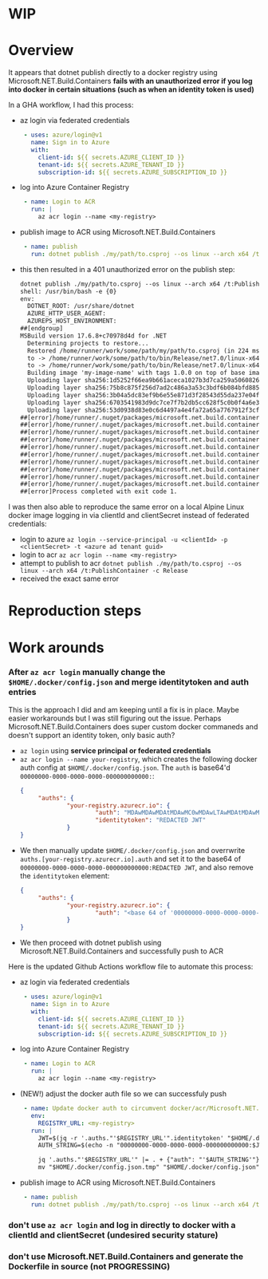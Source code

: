 # WIP
# Overview
It appears that dotnet publish directly to a docker registry using Microsoft.NET.Build.Containers __fails with an unauthorized error if you log into docker in certain situations (such as when an identity token is used)__

In a GHA workflow, I had this process:
- az login via federated credentials
   ```yaml
    - uses: azure/login@v1
      name: Sign in to Azure
      with:
        client-id: ${{ secrets.AZURE_CLIENT_ID }}
        tenant-id: ${{ secrets.AZURE_TENANT_ID }}
        subscription-id: ${{ secrets.AZURE_SUBSCRIPTION_ID }}
   ```
- log into Azure Container Registry
   ```yaml
    - name: Login to ACR
      run: |
        az acr login --name <my-registry>
   ```
- publish image to ACR using Microsoft.NET.Build.Containers
   ```yaml
    - name: publish
      run: dotnet publish ./my/path/to.csproj --os linux --arch x64 /t:PublishContainer -c Release
   ```
- this then resulted in a 401 unauthorized error on the publish step:
  ```txt
  dotnet publish ./my/path/to.csproj --os linux --arch x64 /t:PublishContainer -c Release
  shell: /usr/bin/bash -e {0}
  env:
    DOTNET_ROOT: /usr/share/dotnet
    AZURE_HTTP_USER_AGENT: 
    AZUREPS_HOST_ENVIRONMENT: 
  ##[endgroup]
  MSBuild version 17.6.8+c70978d4d for .NET
    Determining projects to restore...
    Restored /home/runner/work/some/path/my/path/to.csproj (in 224 ms).
    to -> /home/runner/work/some/path/to/bin/Release/net7.0/linux-x64/to.dll
    to -> /home/runner/work/some/path/to/bin/Release/net7.0/linux-x64/publish/
    Building image 'my-image-name' with tags 1.0.0 on top of base image mcr.microsoft.com:443/dotnet/runtime:7.0
    Uploading layer sha256:1d5252f66ea9b661aceca1027b3d7ca259a50608261a25b51148119ecf086932 to my-registry.azurecr.io
    Uploading layer sha256:75b8c875f256d7ad2c486a3a53c3bdf6b084bfd885e2ea845d54aab237e16b76 to my-registry.azurecr.io
    Uploading layer sha256:3b04a5dc83ef9b6e55e871d3f28543d55da237e04fe428844764759854f62b4a to my-registry.azurecr.io
    Uploading layer sha256:6703541983d9dc7ce7f7b2db5cc628f5c0b0f4a6e38db93d1a344f40c6f6f153 to my-registry.azurecr.io
    Uploading layer sha256:53d0938d83e0c6d4497a4e4fa72a65a7767912f3cff06399ddf63b7ee302c618 to my-registry.azurecr.io
  ##[error]/home/runner/.nuget/packages/microsoft.net.build.containers/7.0.306/build/Microsoft.NET.Build.Containers.targets(195,5): error CONTAINER1013: Failed to push to the output registry: System.Net.Http.HttpRequestException: Response status code does not indicate success: 401 (Unauthorized). [/home/runner/work/some/path/my/path/to.csproj]
  ##[error]/home/runner/.nuget/packages/microsoft.net.build.containers/7.0.306/build/Microsoft.NET.Build.Containers.targets(195,5): error CONTAINER1013:    at System.Net.Http.HttpResponseMessage.EnsureSuccessStatusCode() [/home/runner/work/some/path/my/path/to.csproj]
  ##[error]/home/runner/.nuget/packages/microsoft.net.build.containers/7.0.306/build/Microsoft.NET.Build.Containers.targets(195,5): error CONTAINER1013:    at Microsoft.NET.Build.Containers.AuthHandshakeMessageHandler.GetAuthenticationAsync(String registry, String scheme, Uri realm, String service, String scope, CancellationToken cancellationToken) in /_/src/Containers/Microsoft.NET.Build.Containers/AuthHandshakeMessageHandler.cs:line 138 [/home/runner/work/some/path/my/path/to.csproj]
  ##[error]/home/runner/.nuget/packages/microsoft.net.build.containers/7.0.306/build/Microsoft.NET.Build.Containers.targets(195,5): error CONTAINER1013:    at Microsoft.NET.Build.Containers.AuthHandshakeMessageHandler.SendAsync(HttpRequestMessage request, CancellationToken cancellationToken) in /_/src/Containers/Microsoft.NET.Build.Containers/AuthHandshakeMessageHandler.cs:line 182 [/home/runner/work/some/path/my/path/to.csproj]
  ##[error]/home/runner/.nuget/packages/microsoft.net.build.containers/7.0.306/build/Microsoft.NET.Build.Containers.targets(195,5): error CONTAINER1013:    at System.Net.Http.HttpClient.<SendAsync>g__Core|83_0(HttpRequestMessage request, HttpCompletionOption completionOption, CancellationTokenSource cts, Boolean disposeCts, CancellationTokenSource pendingRequestsCts, CancellationToken originalCancellationToken) [/home/runner/work/some/path/my/path/to.csproj]
  ##[error]/home/runner/.nuget/packages/microsoft.net.build.containers/7.0.306/build/Microsoft.NET.Build.Containers.targets(195,5): error CONTAINER1013:    at Microsoft.NET.Build.Containers.Registry.BlobAlreadyUploadedAsync(String repository, String digest, HttpClient client, CancellationToken cancellationToken) in /_/src/Containers/Microsoft.NET.Build.Containers/Registry.cs:line 497 [/home/runner/work/some/path/my/path/to.csproj]
  ##[error]/home/runner/.nuget/packages/microsoft.net.build.containers/7.0.306/build/Microsoft.NET.Build.Containers.targets(195,5): error CONTAINER1013:    at Microsoft.NET.Build.Containers.Registry.<>c__DisplayClass51_0.<<PushAsync>b__0>d.MoveNext() in /_/src/Containers/Microsoft.NET.Build.Containers/Registry.cs:line 546 [/home/runner/work/some/path/my/path/to.csproj]
  ##[error]/home/runner/.nuget/packages/microsoft.net.build.containers/7.0.306/build/Microsoft.NET.Build.Containers.targets(195,5): error CONTAINER1013: --- End of stack trace from previous location --- [/home/runner/work/some/path/my/path/to.csproj]
  ##[error]/home/runner/.nuget/packages/microsoft.net.build.containers/7.0.306/build/Microsoft.NET.Build.Containers.targets(195,5): error CONTAINER1013:    at Microsoft.NET.Build.Containers.Registry.PushAsync(BuiltImage builtImage, ImageReference source, ImageReference destination, Action`1 logProgressMessage, CancellationToken cancellationToken) in /_/src/Containers/Microsoft.NET.Build.Containers/Registry.cs:line 575 [/home/runner/work/some/path/my/path/to.csproj]
  ##[error]/home/runner/.nuget/packages/microsoft.net.build.containers/7.0.306/build/Microsoft.NET.Build.Containers.targets(195,5): error CONTAINER1013:    at Microsoft.NET.Build.Containers.Tasks.CreateNewImage.ExecuteAsync(CancellationToken cancellationToken) in /_/src/Containers/Microsoft.NET.Build.Containers/Tasks/CreateNewImage.cs:line 127 [/home/runner/work/some/path/my/path/to.csproj]
  ##[error]Process completed with exit code 1.
  ```

I was then also able to reproduce the same error on a local Alpine Linux docker image logging in via clientId and clientSecret instead of federated credentials:
- login to azure `az login --service-principal -u <clientId> -p <clientSecret> -t <azure ad tenant guid>`
- login to acr `az acr login --name <my-registry>`
- attempt to publish to acr `dotnet publish ./my/path/to.csproj --os linux --arch x64 /t:PublishContainer -c Release`
- received the exact same error

# Reproduction steps

# Work arounds
### After `az acr login` manually change the `$HOME/.docker/config.json` and merge identitytoken and auth entries
This is the approach I did and am keeping until a fix is in place. Maybe easier workarounds but I was still figuring out the issue. Perhaps Microsoft.NET.Build.Containers does super custom docker commaneds and doesn't support an identity token, only basic auth?

- `az login` using **service principal or federated credentials**
- `az acr login --name your-registry`, which creates the following docker auth config at `$HOME/.docker/config.json`. The `auth` is base64'd `00000000-0000-0000-0000-000000000000:`:
   ```json
   {
        "auths": {
                "your-registry.azurecr.io": {
                        "auth": "MDAwMDAwMDAtMDAwMC0wMDAwLTAwMDAtMDAwMDAwMDAwMDAwOg==",
                        "identitytoken": "REDACTED JWT"
                }
   }
   ```
- We then manually update `$HOME/.docker/config.json` and overrwrite `auths.[your-registry.azurecr.io].auth` and set it to the base64 of `00000000-0000-0000-0000-000000000000:REDACTED JWT`, and also remove the `identitytoken` element:
   ```json
   {
        "auths": {
                "your-registry.azurecr.io": {
                        "auth": "<base 64 of '00000000-0000-0000-0000-000000000000:REDACTED JWT'>"
                }
   }
   ```
- We then proceed with dotnet publish using Microsoft.NET.Build.Containers and successfully push to ACR

Here is the updated Github Actions workflow file to automate this process:
- az login via federated credentials
   ```yaml
    - uses: azure/login@v1
      name: Sign in to Azure
      with:
        client-id: ${{ secrets.AZURE_CLIENT_ID }}
        tenant-id: ${{ secrets.AZURE_TENANT_ID }}
        subscription-id: ${{ secrets.AZURE_SUBSCRIPTION_ID }}
   ```
- log into Azure Container Registry
   ```yaml
    - name: Login to ACR
      run: |
        az acr login --name <my-registry>
   ```
- (NEW!) adjust the docker auth file so we can successfuly push
   ```yaml
    - name: Update docker auth to circumvent docker/acr/Microsoft.NET.Build.Containers service principal login bug
      env:
        REGISTRY_URL: <my-registry>
      run: |
        JWT=$(jq -r '.auths."'$REGISTRY_URL'".identitytoken' "$HOME/.docker/config.json")
        AUTH_STRING=$(echo -n "00000000-0000-0000-0000-000000000000:$JWT" | base64 | tr -d '\n')

        jq '.auths."'$REGISTRY_URL'" |= . + {"auth": "'$AUTH_STRING'"} | del(.auths."'$REGISTRY_URL'".identitytoken)' "$HOME/.docker/config.json" > "$HOME/.docker/config.json.tmp"
        mv "$HOME/.docker/config.json.tmp" "$HOME/.docker/config.json"
   ```
- publish image to ACR using Microsoft.NET.Build.Containers
   ```yaml
    - name: publish
      run: dotnet publish ./my/path/to.csproj --os linux --arch x64 /t:PublishContainer -c Release
   ```

### don't use `az acr login` and log in directly to docker with a clientId and clientSecret (undesired security stature)
### don't use Microsoft.NET.Build.Containers and generate the Dockerfile in source (not PROGRESSING) 
